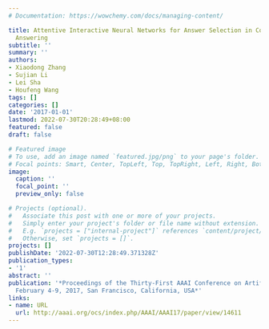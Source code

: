```yaml
---
# Documentation: https://wowchemy.com/docs/managing-content/

title: Attentive Interactive Neural Networks for Answer Selection in Community Question
  Answering
subtitle: ''
summary: ''
authors:
- Xiaodong Zhang
- Sujian Li
- Lei Sha
- Houfeng Wang
tags: []
categories: []
date: '2017-01-01'
lastmod: 2022-07-30T20:28:49+08:00
featured: false
draft: false

# Featured image
# To use, add an image named `featured.jpg/png` to your page's folder.
# Focal points: Smart, Center, TopLeft, Top, TopRight, Left, Right, BottomLeft, Bottom, BottomRight.
image:
  caption: ''
  focal_point: ''
  preview_only: false

# Projects (optional).
#   Associate this post with one or more of your projects.
#   Simply enter your project's folder or file name without extension.
#   E.g. `projects = ["internal-project"]` references `content/project/deep-learning/index.md`.
#   Otherwise, set `projects = []`.
projects: []
publishDate: '2022-07-30T12:28:49.371328Z'
publication_types:
- '1'
abstract: ''
publication: '*Proceedings of the Thirty-First AAAI Conference on Artificial Intelligence,
  February 4-9, 2017, San Francisco, California, USA*'
links:
- name: URL
  url: http://aaai.org/ocs/index.php/AAAI/AAAI17/paper/view/14611
---
```

